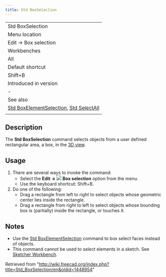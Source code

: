 ```yaml
---
title: Std BoxSelection
---
```


|                                                                                                                                |
| ------------------------------------------------------------------------------------------------------------------------------ |
| Std BoxSelection                                                                                                               |
| Menu location                                                                                                                  |
| Edit → Box selection                                                                                                           |
| Workbenches                                                                                                                    |
| All                                                                                                                            |
| Default shortcut                                                                                                               |
| Shift+B                                                                                                                        |
| Introduced in version                                                                                                          |
| -                                                                                                                              |
| See also                                                                                                                       |
| [Std BoxElementSelection](/Std_BoxElementSelection "Std BoxElementSelection"), [Std SelectAll](/Std_SelectAll "Std SelectAll") |
|                                                                                                                                |

## Description

The **Std BoxSelection** command selects objects from a user defined rectangular area, a box, in the [3D view](/3D_view "3D view").

## Usage

1. There are several ways to invoke the command:
   - Select the **Edit → ![](/images/Std_BoxSelection.svg) Box selection** option from the menu.
   - Use the keyboard shortcut: Shift+B.
2. Do one of the following:
   - Drag a rectangle from left to right to select objects whose geometric center lies inside the rectangle.
   - Drag a rectangle from right to left to select objects whose bounding box is (partially) inside the rectangle, or touches it.

## Notes

- Use the [Std BoxElementSelection](/Std_BoxElementSelection "Std BoxElementSelection") command to box select faces instead of objects.
- This command cannot be used to select elements in a sketch. See [Sketcher Workbench](/Sketcher_Workbench#Selection_methods "Sketcher Workbench").

Retrieved from "<http://wiki.freecad.org/index.php?title=Std_BoxSelection/en&oldid=1448954>"
